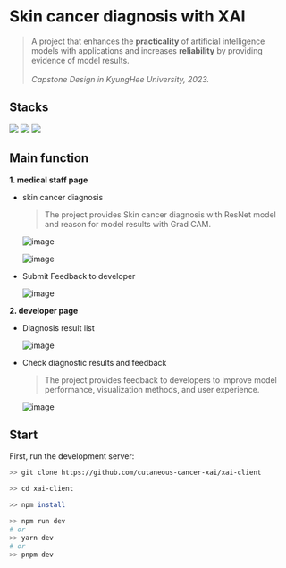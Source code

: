 # Skin cancer diagnosis with XAI
> A project that enhances the **practicality** of artificial intelligence models with applications and increases **reliability** by providing evidence of model results.<br/><br/>
*Capstone Design in KyungHee University, 2023.*

## Stacks
<p align="left">
<img src="https://img.shields.io/badge/typescript-3776AB?style=for-the-badge&logo=typescript&logoColor=white">
<img src="https://img.shields.io/badge/Next.js-000000?style=flat-square&logo=Next.js&logoColor=white">
<img src="https://img.shields.io/badge/Storybook-FF4785?style=flat-square&logo=Storybook&logoColor=white"/>
</p>

## Main function
**1. medical staff page**
   - skin cancer diagnosis
     > The project provides Skin cancer diagnosis with ResNet model  and reason for model results with Grad CAM.

      ![image](https://github.com/cutaneous-cancer-xai/xai-client/assets/72721839/e6d8d26d-9e5e-42de-9545-a1669369bd59)

      ![image](https://github.com/cutaneous-cancer-xai/xai-client/assets/72721839/e5febd79-9d8e-415b-a9dc-b6ef57387833)


   - Submit Feedback to developer

     ![image](https://github.com/cutaneous-cancer-xai/xai-client/assets/72721839/d22ebb81-d77e-49c4-b774-91579c691a0f)
     

   
  
**2. developer page**
   - Diagnosis result list
     
     ![image](https://github.com/cutaneous-cancer-xai/xai-client/assets/72721839/c905d9d3-415a-4e80-b812-46c4ad7dc455)

   - Check diagnostic results and feedback
     > The project provides feedback to developers to improve model performance, visualization methods, and user experience.

     ![image](https://github.com/cutaneous-cancer-xai/xai-client/assets/72721839/d773007c-69e8-4861-a31d-5795efad0ea5)


## Start

First, run the development server:

```bash
>> git clone https://github.com/cutaneous-cancer-xai/xai-client

>> cd xai-client

>> npm install

>> npm run dev
# or
>> yarn dev
# or
>> pnpm dev
```
